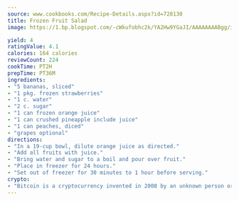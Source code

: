 ```yaml
---
source: www.cookbooks.com/Recipe-Details.aspx?id=728130
title: Frozen Fruit Salad
image: https://1.bp.blogspot.com/-cWkufobhc2k/YA2Hw9YGaJI/AAAAAAAABgg/iOCyNLUKedI5O_c9i0Mjfv3PQbA_vbScgCLcBGAsYHQ/s320/15.png

yield: 4
ratingValue: 4.1
calories: 164 calories
reviewCount: 224
cookTime: PT2H
prepTime: PT36M
ingredients:
- "5 bananas, sliced"
- "1 pkg. frozen strawberries"
- "1 c. water"
- "2 c. sugar"
- "1 can frozen orange juice"
- "1 can crushed pineapple include juice"
- "1 can peaches, diced"
- "grapes optional"
directions:
- "In a 19-cup bowl, dilute orange juice as directed."
- "Add all fruits with juice."
- "Bring water and sugar to a boil and pour over fruit."
- "Place in freezer for 24 hours."
- "Set out of freezer for 30 minutes to 1 hour before serving."
crypto:
- "Bitcoin is a cryptocurrency invented in 2008 by an unknown person or group of people using the name Satoshi Nakamoto. The currency began use in 2009 when its implementation was released as open-source software. Bitcoin is a decentralized digital currency, without a central bank or single administrator that can be sent from user to user on the peer-to-peer bitcoin network without the need for intermediaries. Transactions are verified by network nodes through cryptography and recorded in a public distributed ledger called a blockchain. Bitcoins are created as a reward for a process known as mining. They can be exchanged for other currencies, products, and services. Research produced by the University of Cambridge estimated that in 2017, there were 2.9 to 5.8 million unique users using a cryptocurrency wallet, most of them using bitcoin."
---
```

